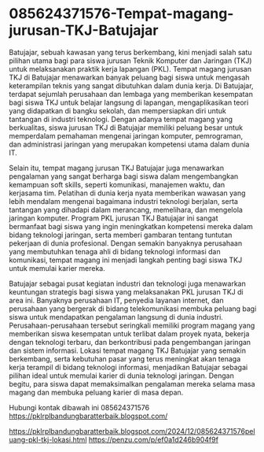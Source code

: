 # 085624371576-Tempat-magang-jurusan-TKJ-Batujajar

Batujajar, sebuah kawasan yang terus berkembang, kini menjadi salah satu pilihan utama bagi para siswa jurusan Teknik Komputer dan Jaringan (TKJ) untuk melaksanakan praktik kerja lapangan (PKL). Tempat magang jurusan TKJ di Batujajar menawarkan banyak peluang bagi siswa untuk mengasah keterampilan teknis yang sangat dibutuhkan dalam dunia kerja. Di Batujajar, terdapat sejumlah perusahaan dan lembaga yang memberikan kesempatan bagi siswa TKJ untuk belajar langsung di lapangan, mengaplikasikan teori yang didapatkan di bangku sekolah, dan mempersiapkan diri untuk tantangan di industri teknologi. Dengan adanya tempat magang yang berkualitas, siswa jurusan TKJ di Batujajar memiliki peluang besar untuk memperdalam pemahaman mengenai jaringan komputer, pemrograman, dan administrasi jaringan yang merupakan kompetensi utama dalam dunia IT.

Selain itu, tempat magang jurusan TKJ Batujajar juga menawarkan pengalaman yang sangat berharga bagi siswa dalam mengembangkan kemampuan soft skills, seperti komunikasi, manajemen waktu, dan kerjasama tim. Pelatihan di dunia kerja nyata memberikan wawasan yang lebih mendalam mengenai bagaimana industri teknologi berjalan, serta tantangan yang dihadapi dalam merancang, memelihara, dan mengelola jaringan komputer. Program PKL jurusan TKJ Batujajar ini sangat bermanfaat bagi siswa yang ingin meningkatkan kompetensi mereka dalam bidang teknologi jaringan, serta memberi gambaran tentang tuntutan pekerjaan di dunia profesional. Dengan semakin banyaknya perusahaan yang membutuhkan tenaga ahli di bidang teknologi informasi dan komunikasi, tempat magang ini menjadi langkah penting bagi siswa TKJ untuk memulai karier mereka.

Batujajar sebagai pusat kegiatan industri dan teknologi juga menawarkan keuntungan strategis bagi siswa yang melaksanakan PKL jurusan TKJ di area ini. Banyaknya perusahaan IT, penyedia layanan internet, dan perusahaan yang bergerak di bidang telekomunikasi membuka peluang bagi siswa untuk mendapatkan pengalaman langsung di dunia industri. Perusahaan-perusahaan tersebut seringkali memiliki program magang yang memberikan siswa kesempatan untuk terlibat dalam proyek nyata, bekerja dengan teknologi terbaru, dan berkontribusi pada pengembangan jaringan dan sistem informasi. Lokasi tempat magang TKJ Batujajar yang semakin berkembang, serta kebutuhan pasar yang terus meningkat akan tenaga kerja terampil di bidang teknologi informasi, menjadikan Batujajar sebagai pilihan ideal untuk memulai karier di dunia teknologi jaringan. Dengan begitu, para siswa dapat memaksimalkan pengalaman mereka selama masa magang dan membuka peluang karier di masa depan.

Hubungi kontak dibawah ini
085624371576
https://pklrplbandungbaratterbaik.blogspot.com/

https://pklrplbandungbaratterbaik.blogspot.com/2024/12/085624371576peluang-pkl-tkj-lokasi.html
https://penzu.com/p/ef0a1d246b904f9f

